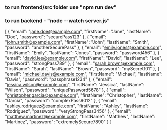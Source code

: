 ### to run frontend/src folder use "npm run dev"
### to run backend - "node --watch server.js"

[
  {
    "email": "jane.doe@example.com",
    "firstName": "Jane",
    "lastName": "Doe",
    "password": "securePass123"
  },
  {
    "email": "john.smith@example.com",
    "firstName": "John",
    "lastName": "Smith",
    "password": "anotherSecurePass"
  },
    {
    "email": "emily.jones@example.com",
    "firstName": "Emily",
    "lastName": "Jones",
    "password": "password456"
  },
  {
    "email": "david.lee@example.com",
    "firstName": "David",
    "lastName": "Lee",
    "password": "strongPass789"
  },
  {
    "email": "sarah.brown@example.com",
    "firstName": "Sarah",
    "lastName": "Brown",
    "password": "mySecret101"
  },
  {
    "email": "michael.davis@example.com",
    "firstName": "Michael",
    "lastName": "Davis",
    "password": "passphrase1234"
  },
    {
    "email": "jessica.wilson@example.com",
    "firstName": "Jessica",
    "lastName": "Wilson",
    "password": "uniquePassword5678"
  },
    {
    "email": "christopher.garcia@example.com",
    "firstName": "Christopher",
    "lastName": "Garcia",
    "password": "complexPass9012"
  },
  {
    "email": "ashley.rodriguez@example.com",
    "firstName": "Ashley",
    "lastName": "Rodriguez",
    "password": "veryStrongPass3456"
  },
    {
    "email": "matthew.martinez@example.com",
    "firstName": "Matthew",
    "lastName": "Martinez",
    "password": "extremelySecure7890"
  }
]